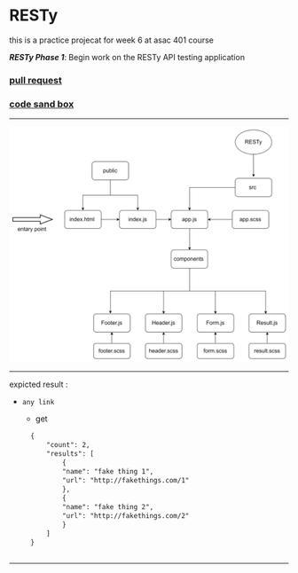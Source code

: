 # RESTy

this is a practice projecat for week 6 at asac 401 course

**_RESTy Phase 1_**: Begin work on the RESTy API testing application

### [pull request](https://github.com/hibasalem/resty/pull/2)

### [code sand box](https://codesandbox.io/s/long-worker-8gm41)

---

![uml](./lab26.jpg)

---

expicted result :

- `any link `

  - get
    ​

  ```
    {
        "count": 2,
        "results": [
            {
            "name": "fake thing 1",
            "url": "http://fakethings.com/1"
            },
            {
            "name": "fake thing 2",
            "url": "http://fakethings.com/2"
            }
        ]
    }
  ​
  ```

---
